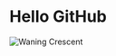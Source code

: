 # Hello GitHub
![Waning Crescent](https://raw.githubusercontent.com/ioan3/WaningCrescent/master/WaningCrescent.svg)
